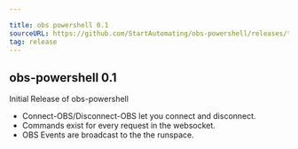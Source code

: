 ```yaml
---

title: obs powershell 0.1
sourceURL: https://github.com/StartAutomating/obs-powershell/releases/tag/v0.1
tag: release
---
```

## obs-powershell 0.1

Initial Release of obs-powershell

* Connect-OBS/Disconnect-OBS let you connect and disconnect.
* Commands exist for every request in the websocket.
* OBS Events are broadcast to the the runspace.
